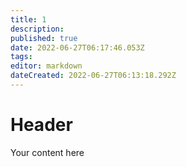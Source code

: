 ```yaml
---
title: 1
description: 
published: true
date: 2022-06-27T06:17:46.053Z
tags: 
editor: markdown
dateCreated: 2022-06-27T06:13:18.292Z
---
```


# Header
Your content here